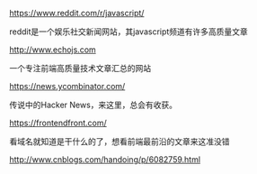 https://www.reddit.com/r/javascript/

reddit是一个娱乐社交新闻网站，其javascript频道有许多高质量文章

http://www.echojs.com

一个专注前端高质量技术文章汇总的网站

https://news.ycombinator.com/

传说中的Hacker News，来这里，总会有收获。

https://frontendfront.com/

看域名就知道是干什么的了，想看前端最前沿的文章来这准没错


http://www.cnblogs.com/handoing/p/6082759.html
